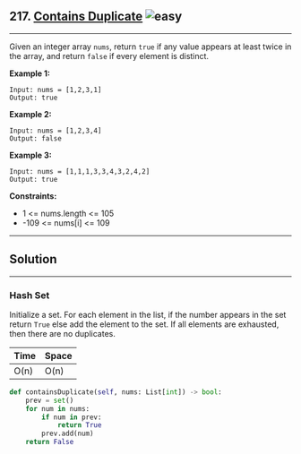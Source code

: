 ## 217. [Contains Duplicate](https://leetcode.com/problems/contains-duplicate/) ![easy](https://img.shields.io/static/v1?label=&message=Easy&color=green)
---
Given an integer array ```nums```, return ```true``` if any value appears at least twice in the array, and return ```false``` if every element is distinct.

 

**Example 1:**
```
Input: nums = [1,2,3,1]
Output: true
```

**Example 2:**
```
Input: nums = [1,2,3,4]
Output: false
```

**Example 3:**
```
Input: nums = [1,1,1,3,3,4,3,2,4,2]
Output: true
```
 

**Constraints:**
- 1 <= nums.length <= 105
- -109 <= nums[i] <= 109

---
## Solution
---
### Hash Set
Initialize a set. For each element in the list, if the number appears in the set return ```True``` else add the element to the set. If all elements are exhausted, then there are no duplicates.


| Time | Space |
| ---- | ----- |
| O(n)| O(n)|

```python
def containsDuplicate(self, nums: List[int]) -> bool:
    prev = set()
    for num in nums:
        if num in prev:
            return True
        prev.add(num)
    return False
```